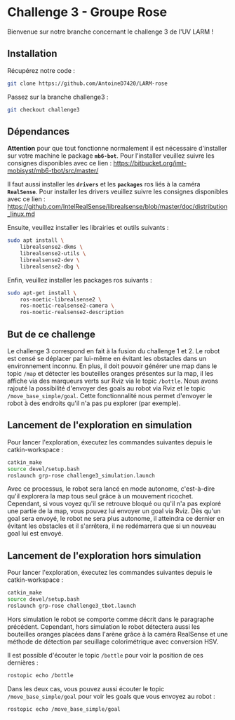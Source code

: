 # Challenge 3 - Groupe Rose

Bienvenue sur notre branche concernant le challenge 3 de l'UV LARM !

## Installation

Récupérez notre code :
``` bash
git clone https://github.com/AntoineD7420/LARM-rose
```

Passez sur la branche challenge3 :
``` bash
git checkout challenge3
```

## Dépendances

**Attention** pour que tout fonctionne normalement il est nécessaire d'installer sur votre machine le package **`mb6-bot`**. Pour l'installer veuillez suivre les consignes disponibles avec ce lien :
https://bitbucket.org/imt-mobisyst/mb6-tbot/src/master/

Il faut aussi installer les **`drivers`** et les **`packages`** ros liés à la caméra **`RealSense`**.
Pour installer les drivers veuillez suivre les consignes disponibles avec ce lien :
https://github.com/IntelRealSense/librealsense/blob/master/doc/distribution_linux.md

Ensuite, veuillez installer les librairies et outils suivants :
``` bash
sudo apt install \
    librealsense2-dkms \
    librealsense2-utils \
    librealsense2-dev \
    librealsense2-dbg \
```
Enfin, veuillez installer les packages ros suivants :
``` bash
sudo apt-get install \
    ros-noetic-librealsense2 \
    ros-noetic-realsense2-camera \
    ros-noetic-realsense2-description
```

## But de ce challenge

Le challenge 3 correspond en fait à la fusion du challenge 1 et 2. Le robot est censé se déplacer par lui-même en évitant les obstacles dans un environnement inconnu. En plus, il doit pouvoir générer une map dans le topic `/map` et détecter les bouteilles oranges présentes sur la map, il les affiche via des marqueurs verts sur Rviz via le topic `/bottle`. Nous avons rajouté la possibilité d'envoyer des goals au robot via Rviz et le topic `/move_base_simple/goal`. Cette fonctionnalité nous permet d'envoyer le robot à des endroits qu'il n'a pas pu explorer (par exemple).

## Lancement de l'exploration en simulation

Pour lancer l'exploration, éxecutez les commandes suivantes depuis le catkin-workspace :
``` bash
catkin_make
source devel/setup.bash
roslaunch grp-rose challenge3_simulation.launch
```

Avec ce processus, le robot sera lancé en mode autonome, c'est-à-dire qu'il explorera la map tous seul grâce à un mouvement ricochet. Cependant, si vous voyez qu'il se retrouve bloqué ou qu'il n'a pas exploré une partie de la map, vous pouvez lui envoyer un goal via Rviz. Dès qu'un goal sera envoyé, le robot ne sera plus autonome, il atteindra ce dernier en évitant les obstacles et il s'arrêtera, il ne redémarrera que si un nouveau goal lui est envoyé.

## Lancement de l'exploration hors simulation

Pour lancer l'exploration, éxecutez les commandes suivantes depuis le catkin-workspace :
``` bash
catkin_make
source devel/setup.bash
roslaunch grp-rose challenge3_tbot.launch
```

Hors simulation le robot se comporte comme décrit dans le paragraphe précédent. Cependant, hors simulation le robot détectera aussi les bouteilles oranges placées dans l'arène grâce à la caméra RealSense et une méthode de détection par seuillage colorimétrique avec conversion HSV.

Il est possible d'écouter le topic `/bottle` pour voir la position de ces dernières :
``` bash
rostopic echo /bottle
```

Dans les deux cas, vous pouvez aussi écouter le topic `/move_base_simple/goal` pour voir les goals que vous envoyez au robot :
``` bash
rostopic echo /move_base_simple/goal
```
